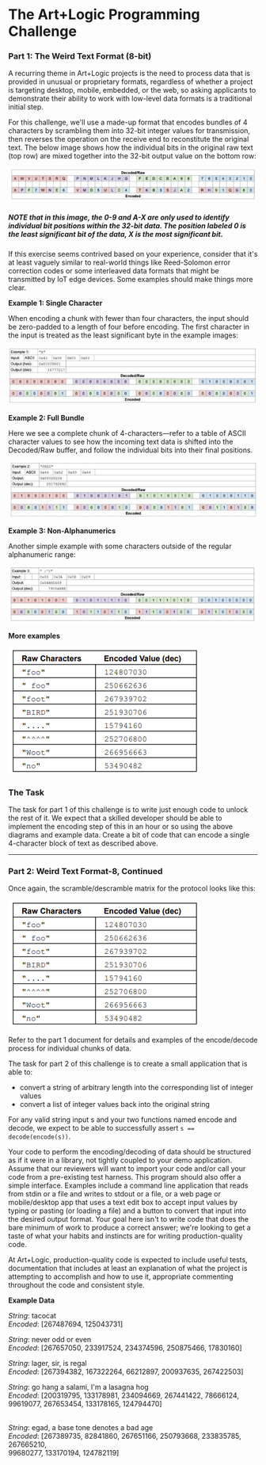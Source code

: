 # The Art+Logic Programming Challenge

### Part 1: The Weird Text Format (8-bit)

  
A recurring theme in Art+Logic projects is the need to process data that is provided in unusual or proprietary formats, regardless of whether a project is targeting desktop, mobile, embedded, or the web, so asking applicants to demonstrate their ability to work with low-level data formats is a traditional initial step.

  
For this challenge, we'll use a made-up format that encodes bundles of 4 characters by scrambling them into 32-bit integer values for transmission, then reverses the operation on the receive end to reconstitute the original text. The below image shows how the individual bits in the original raw text (top row) are mixed together into the 32-bit output value on the bottom row:


![](assets/figure1.png)


##### NOTE that in this image, the 0-9 and A-X are only used to identify individual bit positions within the 32-bit data. The position labeled 0 is the least significant bit of the data, X is the most significant bit.
  
If this exercise seems contrived based on your experience, consider that it's at least vaguely similar to real-world things like Reed-Solomon error correction codes or some interleaved data formats that might be transmitted by IoT edge devices. Some examples should make things more clear. 

**Example 1: Single Character**

 
When encoding a chunk with fewer than four characters, the input should be zero-padded to a length of four before encoding. The first character in the input is treated as the least significant byte in the example images:

![](assets/figure2.png)

**Example 2: Full Bundle**

Here we see a complete chunk of 4-characters—refer to a table of ASCII character values to see how the incoming text data is shifted into the Decoded/Raw buffer, and follow the individual bits into their final positions.

![](assets/figure3.png)


**Example 3: Non-Alphanumerics**

  
Another simple example with some characters outside of the regular alphanumeric range:

![](assets/figure4.png)

**More examples**


![](assets/figure5.png)

### The Task

  
The task for part 1 of this challenge is to write just enough code to unlock the rest of it. We expect that a skilled developer should be able to implement the encoding step of this in an hour or so using the above diagrams and example data. Create a bit of code that can encode a single 4-character block of text as described above. 

---


### Part 2: Weird Text Format-8, Continued

Once again, the scramble/descramble matrix for the protocol looks like this:

![](assets/figure5.png)

Refer to the part 1 document for details and examples of the encode/decode process for individual chunks of data. 

The task for part 2 of this challenge is to create a small application that is able to:

*   convert a string of arbitrary length into the corresponding list of integer values
*   convert a list of integer values back into the original string

  
For any valid string input s and your two functions named encode and decode, we expect to be able to successfully assert `s == decode(encode(s))`.

Your code to perform the encoding/decoding of data should be structured as if it were in a library, not tightly coupled to your demo application. Assume that our reviewers will want to import your code and/or call your code from a pre-existing test harness. This program should also offer a simple interface. Examples include a command line application that reads from stdin or a file and writes to stdout or a file, or a web page or mobile/desktop app that uses a text edit box to accept input values by typing or pasting (or loading a file) and a button to convert that input into the desired output format. Your goal here isn't to write code that does the bare minimum of work to produce a correct answer; we're looking to get a taste of what your habits and instincts are for writing production-quality code.

  
At Art+Logic, production-quality code is expected to include useful tests, documentation that includes at least an explanation of what the project is attempting to accomplish and how to use it, appropriate commenting throughout the code and consistent style.

**Example Data**

  
_String_: tacocat  
_Encoded_: \[267487694, 125043731\]

  
_String_: never odd or even  
_Encoded_: \[267657050, 233917524, 234374596, 250875466, 17830160\]

  
_String_: lager, sir, is regal  
_Encoded_: \[267394382, 167322264, 66212897, 200937635, 267422503\]

  
_String_: go hang a salami, I'm a lasagna hog  
_Encoded_: \[200319795, 133178981, 234094669, 267441422, 78666124, 99619077, 267653454, 133178165, 124794470\]  
 

_String_: egad, a base tone denotes a bad age  
_Encoded_: \[267389735, 82841860, 267651166, 250793668, 233835785, 267665210,  
99680277, 133170194, 124782119\]

